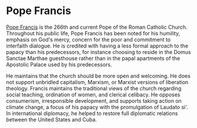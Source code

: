 # Pope Francis

[Pope Francis](https://en.wikipedia.org/wiki/Pope_Francis) is the 266th and current Pope of the Roman Catholic Church. Throughout his public life, Pope Francis has been noted for his humility, emphasis on God's mercy, concern for the poor and commitment to interfaith dialogue. He is credited with having a less formal approach to the papacy than his predecessors, for instance choosing to reside in the Domus Sanctae Marthae guesthouse rather than in the papal apartments of the Apostolic Palace used by his predecessors. 

He maintains that the church should be more open and welcoming. He does not support unbridled capitalism, Marxism, or Marxist versions of liberation theology. Francis maintains the traditional views of the church regarding social teaching, ordination of women, and clerical celibacy. He opposes consumerism, irresponsible development, and supports taking action on climate change, a focus of his papacy with the promulgation of Laudato si'. In international diplomacy, he helped to restore full diplomatic relations between the United States and Cuba.
